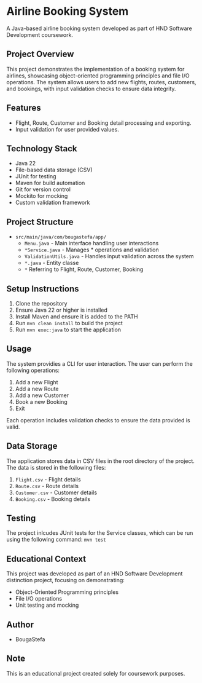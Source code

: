 # Airline Booking System

A Java-based airline booking system developed as part of HND Software Development coursework.

## Project Overview

This project demonstrates the implementation of a booking system for airlines, showcasing object-oriented programming principles and file I/O operations. The system allows users to add new flights, routes, customers, and bookings, with input validation checks to ensure data integrity.

## Features

- Flight, Route, Customer and Booking detail processing and exporting.
- Input validation for user provided values.

## Technology Stack

- Java 22
- File-based data storage (CSV)
- JUnit for testing
- Maven for build automation
- Git for version control
- Mockito for mocking
- Custom validation framework

## Project Structure

- `src/main/java/com/bougastefa/app/`
  - `Menu.java` - Main interface handling user interactions
  - `*Service.java` - Manages * operations and validation
  - `ValidationUtils.java` - Handles input validation across the system
  - `*.java` - Entity classe
  - `*` Referring to Flight, Route, Customer, Booking
## Setup Instructions

1. Clone the repository
2. Ensure Java 22 or higher is installed
3. Install Maven and ensure it is added to the PATH
4. Run `mvn clean install` to build the project
5. Run `mvn exec:java` to start the application
## Usage

The system providies a CLI for user interaction. The user can perform the following operations:
1. Add a new Flight
2. Add a new Route
3. Add a new Customer
4. Book a new Booking
5. Exit

Each operation includes validation checks to ensure the data provided is valid.

## Data Storage
The application stores data in CSV files in the root directory of the project. The data is stored in the following files:
1. `Flight.csv` - Flight details
2. `Route.csv` - Route details
3. `Customer.csv` - Customer details
4. `Booking.csv` - Booking details

## Testing
The project inlcudes JUnit tests for the Service classes, which can be run using the following command: `mvn test`

## Educational Context

This project was developed as part of an HND Software Development distinction project, focusing on demonstrating:
- Object-Oriented Programming principles
- File I/O operations
- Unit testing and mocking

## Author

- BougaStefa

## Note

This is an educational project created solely for coursework purposes. 
